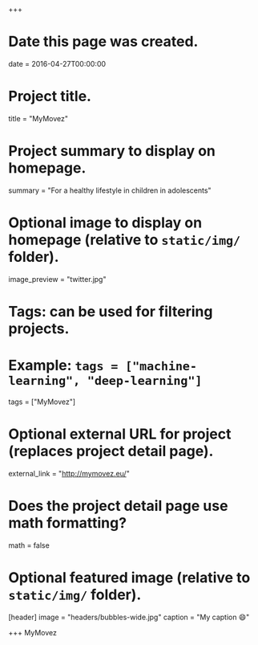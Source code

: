 +++
# Date this page was created.
date = 2016-04-27T00:00:00

# Project title.
title = "MyMovez"

# Project summary to display on homepage.
summary = "For a healthy lifestyle in children in adolescents"

# Optional image to display on homepage (relative to `static/img/` folder).
image_preview = "twitter.jpg"

# Tags: can be used for filtering projects.
# Example: `tags = ["machine-learning", "deep-learning"]`
tags = ["MyMovez"]

# Optional external URL for project (replaces project detail page).
external_link = "http://mymovez.eu/"

# Does the project detail page use math formatting?
math = false

# Optional featured image (relative to `static/img/` folder).
[header]
image = "headers/bubbles-wide.jpg"
caption = "My caption :smile:"

+++
MyMovez
